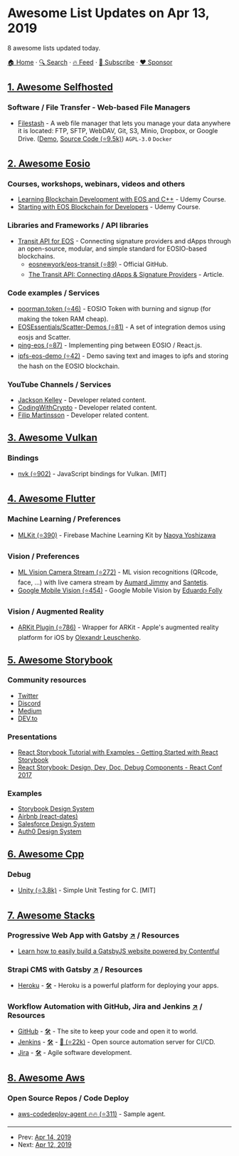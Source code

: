 # Awesome List Updates on Apr 13, 2019

8 awesome lists updated today.

[🏠 Home](/README.md) · [🔍 Search](https://www.trackawesomelist.com/search/) · [🔥 Feed](https://www.trackawesomelist.com/rss.xml) · [📮 Subscribe](https://trackawesomelist.us17.list-manage.com/subscribe?u=d2f0117aa829c83a63ec63c2f&id=36a103854c) · [❤️  Sponsor](https://github.com/sponsors/theowenyoung)



## [1. Awesome Selfhosted](/content/awesome-selfhosted/awesome-selfhosted/README.md)

### Software / File Transfer - Web-based File Managers

*   [Filestash](https://www.filestash.app/) - A web file manager that lets you manage your data anywhere it is located: FTP, SFTP, WebDAV, Git, S3, Minio, Dropbox, or Google Drive. ([Demo](https://demo.filestash.app/), [Source Code (⭐9.5k)](https://github.com/mickael-kerjean/filestash)) `AGPL-3.0` `Docker`

## [2. Awesome Eosio](/content/DanailMinchev/awesome-eosio/README.md)

### Courses, workshops, webinars, videos and others

*   [Learning Blockchain Development with EOS and C++](https://www.udemy.com/learning-blockchain-development-with-eos-and-cpp/) - Udemy Course.
*   [Starting with EOS Blockchain for Developers](https://www.udemy.com/starting-with-eos/) - Udemy Course.

### Libraries and Frameworks / API libraries

*   [Transit API for EOS](https://www.eostransit.com/) - Connecting signature providers and dApps through an open-source, modular, and simple standard for EOSIO-based blockchains.
    *   [eosnewyork/eos-transit (⭐89)](https://github.com/eosnewyork/eos-transit) - Official GitHub.
    *   [The Transit API: Connecting dApps & Signature Providers](https://medium.com/eos-new-york/the-transit-api-connecting-dapps-signature-providers-5d816c056f7f) - Article.

### Code examples / Services

*   [poorman.token (⭐46)](https://github.com/generEOS/poorman.token) - EOSIO Token with burning and signup (for making the token RAM cheap).
*   [EOSEssentials/Scatter-Demos (⭐81)](https://github.com/EOSEssentials/Scatter-Demos) - A set of integration demos using eosjs and Scatter.
*   [ping-eos (⭐87)](https://github.com/eosasia/ping-eos) - Implementing ping between EOSIO / React.js.
*   [ipfs-eos-demo (⭐42)](https://github.com/wpuricz/ipfs-eos-demo) - Demo saving text and images to ipfs and storing the hash on the EOSIO blockchain.

### YouTube Channels / Services

*   [Jackson Kelley](https://www.youtube.com/user/jackodwhacko) - Developer related content.
*   [CodingWithCrypto](https://www.youtube.com/user/magicmanxpress) - Developer related content.
*   [Filip Martinsson](https://www.youtube.com/channel/UCyZyNVYEN-54HPYkVVHnRTA) - Developer related content.

## [3. Awesome Vulkan](/content/vinjn/awesome-vulkan/README.md)

### Bindings

*   [nvk (⭐902)](https://github.com/maierfelix/nvk) - JavaScript bindings for Vulkan. \[MIT]

## [4. Awesome Flutter](/content/Solido/awesome-flutter/README.md)

### Machine Learning / Preferences

*   [MLKit (⭐390)](https://github.com/azihsoyn/flutter_mlkit) <!--stargazers:azihsoyn/flutter_mlkit--> - Firebase Machine Learning Kit by [Naoya Yoshizawa](https://github.com/azihsoyn)

### Vision / Preferences

*   [ML Vision Camera Stream (⭐272)](https://github.com/santetis/flutter_camera_ml_vision) <!--stargazers:santetis/flutter_camera_ml_vision--> - ML vision recognitions (QRcode, face, ...) with live camera stream by [Aumard Jimmy](https://github.com/jaumard) and [Santetis](https://github.com/santetis).
*   [Google Mobile Vision (⭐454)](https://github.com/edufolly/flutter_mobile_vision) <!--stargazers:edufolly/flutter_mobile_vision--> - Google Mobile Vision by [Eduardo Folly](https://github.com/edufolly)

### Vision / Augmented Reality

*   [ARKit Plugin (⭐786)](https://github.com/olexale/arkit_flutter_plugin) <!--stargazers:olexale/arkit_flutter_plugin--> - Wrapper for ARKit - Apple's augmented reality platform for iOS by [Olexandr Leuschenko](https://github.com/olexale).

## [5. Awesome Storybook](/content/lauthieb/awesome-storybook/README.md)

### Community resources

*   [Twitter](https://twitter.com/storybookjs)
*   [Discord](https://discordapp.com/invite/UUt2PJb)
*   [Medium](https://medium.com/storybookjs)
*   [DEV.to](https://dev.to/t/storybook)

### Presentations

*   [React Storybook Tutorial with Examples - Getting Started with React Storybook](https://www.youtube.com/watch?v=E2c183LS4lA)
*   [React Storybook: Design, Dev, Doc, Debug Components - React Conf 2017](https://www.youtube.com/watch?v=PF0Vi-iIyoo)

### Examples

*   [Storybook Design System](https://storybooks-official.netlify.com)
*   [Airbnb (react-dates)](https://airbnb.io/react-dates/)
*   [Salesforce Design System](https://mashmatrix.github.io/react-lightning-design-system/)
*   [Auth0 Design System](https://auth0-cosmos.now.sh/sandbox/)

## [6. Awesome Cpp](/content/fffaraz/awesome-cpp/README.md)

### Debug

*   [Unity (⭐3.8k)](https://github.com/ThrowTheSwitch/Unity) - Simple Unit Testing for C. \[MIT]

## [7. Awesome Stacks](/content/stackshareio/awesome-stacks/README.md)

### Progressive Web App with Gatsby [↗](https://awesomestacks.dev/progressive-web-app-with-gatsby) / Resources

*   [Learn how to easily build a GatsbyJS website powered by Contentful](https://www.contentful.com/r/knowledgebase/gatsbyjs-and-contentful-in-five-minutes/)

### Strapi CMS with Gatsby [↗](https://awesomestacks.dev/strapi-cms-with-gatsby) / Resources

*   [Heroku](https://www.heroku.com/) - [🛠️](https://stackshare.io/heroku) - Heroku is a powerful platform for deploying your apps.

### Workflow Automation with GitHub, Jira and Jenkins [↗](https://awesomestacks.dev/workflow-automation-with-git-hub-jira-and-jenkins) / Resources

*   [GitHub](https://github.com/) - [🛠](https://stackshare.io/github) - The site to keep your code and open it to world.
*   [Jenkins](https://jenkins.io/) - [🛠️](https://stackshare.io/jenkins) - [🐙 (⭐22k)](https://github.com/jenkinsci/jenkins) - Open source automation server for CI/CD.
*   [Jira](https://es.atlassian.com/software/jira) - [🛠️](https://stackshare.io/jira) - Agile software development.

## [8. Awesome Aws](/content/donnemartin/awesome-aws/README.md)

### Open Source Repos / Code Deploy

*   [aws-codedeploy-agent :fire::fire: (⭐311)](https://github.com/aws/aws-codedeploy-agent) - Sample agent.

---

- Prev: [Apr 14, 2019](/content/2019/04/14/README.md)
- Next: [Apr 12, 2019](/content/2019/04/12/README.md)